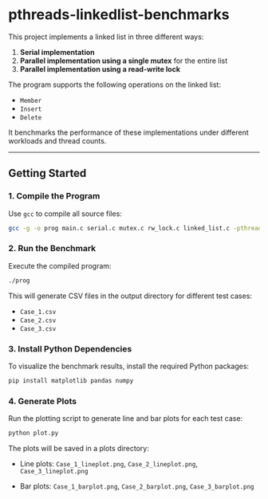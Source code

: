 # pthreads-linkedlist-benchmarks

This project implements a linked list in three different ways:  

1. **Serial implementation**  
2. **Parallel implementation using a single mutex** for the entire list  
3. **Parallel implementation using a read-write lock**  

The program supports the following operations on the linked list:  
- `Member`  
- `Insert`  
- `Delete`  

It benchmarks the performance of these implementations under different workloads and thread counts.  

---

## Getting Started

### 1. Compile the Program

Use `gcc` to compile all source files:

```bash
gcc -g -o prog main.c serial.c mutex.c rw_lock.c linked_list.c -pthread
```
### 2. Run the Benchmark

Execute the compiled program:

```bash
./prog
```

This will generate CSV files in the output directory for different test cases:

- `Case_1.csv`
- `Case_2.csv`
- `Case_3.csv`

### 3. Install Python Dependencies

To visualize the benchmark results, install the required Python packages:

```bash
pip install matplotlib pandas numpy
```

### 4. Generate Plots

Run the plotting script to generate line and bar plots for each test case:
```bash
python plot.py
```

The plots will be saved in a plots directory:

- Line plots: `Case_1_lineplot.png`, `Case_2_lineplot.png`, `Case_3_lineplot.png`

- Bar plots: `Case_1_barplot.png`, `Case_2_barplot.png`, `Case_3_barplot.png`
